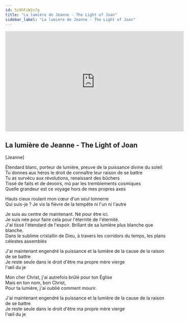 ```yaml
---
id: 5z9hFiW2x7g
title: "La lumière de Jeanne - The Light of Joan"
sidebar_label: "La lumière de Jeanne - The Light of Joan"
---
```


<div class="video-float-container">
  <iframe
    width="560"
    height="315"
    src="https://www.youtube.com/embed/5z9hFiW2x7g"
    title="YouTube video player"
    frameborder="0"
    allow="accelerometer; autoplay; clipboard-write; encrypted-media; gyroscope; picture-in-picture; web-share"
    referrerpolicy="strict-origin-when-cross-origin"
    allowfullscreen
  ></iframe>
</div>

## La lumière de Jeanne - The Light of Joan

[Jeanne]

Étendard blanc, porteur de lumière, preuve de la puissance divine du soleil  
Tu donnes aux héros le droit de connaître leur raison de se battre  
Tu as survécu aux révolutions, renaissant des bûchers  
Tissé de faits et de devoirs, mû par les tremblements cosmiques  
Quelle grandeur est ce voyage hors de mes propres axes

Hauts cieux roulant mon cœur d'un seul tonnerre  
Qui suis-je ? Je vis la fièvre de la tempête ni l'un ni l'autre

Je suis au centre de maintenant. Né pour être ici.  
Je suis née pour faire cela pour l'éternité de l'éternité.  
J'ai tissé l'étendard de l'espoir. Brillant de sa lumière plus blanche que blanche.  
Dans le sublime cristallin de Dieu, à travers les corridors du temps, les plans célestes assemblés

  
J'ai maintenant engendré la puissance et la lumière de la cause de la raison de se battre  
Je reste seule dans le droit d'être ma propre mère vierge  
l'œil du je

  
Mon cher Christ, j'ai autrefois brûlé pour ton Église  
Mais en ton nom, bon Christ,  
Pour ta lumière, j'ai oublié comment mourir.

  
J'ai maintenant engendré la puissance et la lumière de la cause de la raison de se battre  
Je reste seule dans le droit d'être ma propre mère vierge  
l'œil du je

